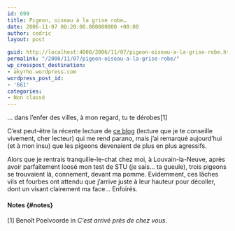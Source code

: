 ```yaml
---
id: 699
title: Pigeon, oiseau à la grise robe…
date: 2006-11-07 00:20:00.000000000 +00:00
author: cedric
layout: post

guid: http://localhost:4000/2006/11/07/pigeon-oiseau-a-la-grise-robe.html
permalink: "/2006/11/07/pigeon-oiseau-a-la-grise-robe/"
wp_crosspost_destination:
- akyrho.wordpress.com
wordpress_post_id:
- '661'
categories:
- Non classé
---
```

… dans l’enfer des villes, à mon regard, tu te dérobes[1]

C’est peut-être la récente lecture de [ce blog](http://blackninja.canalblog.com/) (lecture que je te conseille vivement, cher lecteur) qui me rend parano, mais j’ai remarqué aujourd’hui (et à mon insu) que les pigeons devenaient de plus en plus agressifs.

Alors que je rentrais tranquille-le-chat chez moi, à Louvain-la-Neuve, après avoir parfaitement loosé mon test de STU (je sais… ta gueule), trois pigeons se trouvaient là, connement, devant ma pomme. Evidemment, ces lâches vils et fourbes ont attendu que j’arrive juste à leur hauteur pour décoller, dont un visant clairement ma face… Enfoirés.

#### Notes {#notes}

[1] Benoît Poelvoorde in _C’est arrivé près de chez vous_.
